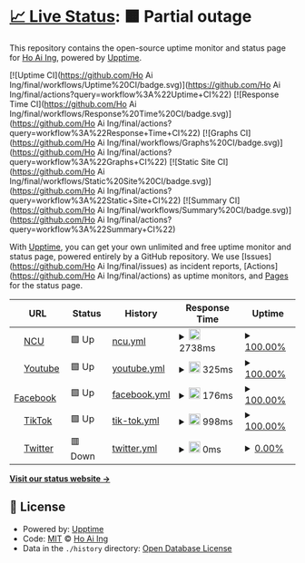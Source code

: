 # [📈 Live Status](https://demo.upptime.js.org): <!--live status--> **🟧 Partial outage**

This repository contains the open-source uptime monitor and status page for [Ho Ai Ing](https://demo.upptime.js.org), powered by [Upptime](https://github.com/upptime/upptime).

[![Uptime CI](https://github.com/Ho Ai Ing/final/workflows/Uptime%20CI/badge.svg)](https://github.com/Ho Ai Ing/final/actions?query=workflow%3A%22Uptime+CI%22)
[![Response Time CI](https://github.com/Ho Ai Ing/final/workflows/Response%20Time%20CI/badge.svg)](https://github.com/Ho Ai Ing/final/actions?query=workflow%3A%22Response+Time+CI%22)
[![Graphs CI](https://github.com/Ho Ai Ing/final/workflows/Graphs%20CI/badge.svg)](https://github.com/Ho Ai Ing/final/actions?query=workflow%3A%22Graphs+CI%22)
[![Static Site CI](https://github.com/Ho Ai Ing/final/workflows/Static%20Site%20CI/badge.svg)](https://github.com/Ho Ai Ing/final/actions?query=workflow%3A%22Static+Site+CI%22)
[![Summary CI](https://github.com/Ho Ai Ing/final/workflows/Summary%20CI/badge.svg)](https://github.com/Ho Ai Ing/final/actions?query=workflow%3A%22Summary+CI%22)

With [Upptime](https://upptime.js.org), you can get your own unlimited and free uptime monitor and status page, powered entirely by a GitHub repository. We use [Issues](https://github.com/Ho Ai Ing/final/issues) as incident reports, [Actions](https://github.com/Ho Ai Ing/final/actions) as uptime monitors, and [Pages](https://demo.upptime.js.org) for the status page.

<!--start: status pages-->
<!-- This summary is generated by Upptime (https://github.com/upptime/upptime) -->
<!-- Do not edit this manually, your changes will be overwritten -->
<!-- prettier-ignore -->
| URL | Status | History | Response Time | Uptime |
| --- | ------ | ------- | ------------- | ------ |
| <img alt="" src="https://favicons.githubusercontent.com/www.ncu.edu.tw" height="13"> [NCU](https://www.ncu.edu.tw/tw/) | 🟩 Up | [ncu.yml](https://github.com/Happyingg/final/commits/HEAD/history/ncu.yml) | <details><summary><img alt="Response time graph" src="./graphs/ncu/response-time-week.png" height="20"> 2738ms</summary><br><a href="https://demo.upptime.js.org/history/ncu"><img alt="Response time 2738" src="https://img.shields.io/endpoint?url=https%3A%2F%2Fraw.githubusercontent.com%2FHappyingg%2Ffinal%2FHEAD%2Fapi%2Fncu%2Fresponse-time.json"></a><br><a href="https://demo.upptime.js.org/history/ncu"><img alt="24-hour response time 2764" src="https://img.shields.io/endpoint?url=https%3A%2F%2Fraw.githubusercontent.com%2FHappyingg%2Ffinal%2FHEAD%2Fapi%2Fncu%2Fresponse-time-day.json"></a><br><a href="https://demo.upptime.js.org/history/ncu"><img alt="7-day response time 2738" src="https://img.shields.io/endpoint?url=https%3A%2F%2Fraw.githubusercontent.com%2FHappyingg%2Ffinal%2FHEAD%2Fapi%2Fncu%2Fresponse-time-week.json"></a><br><a href="https://demo.upptime.js.org/history/ncu"><img alt="30-day response time 2738" src="https://img.shields.io/endpoint?url=https%3A%2F%2Fraw.githubusercontent.com%2FHappyingg%2Ffinal%2FHEAD%2Fapi%2Fncu%2Fresponse-time-month.json"></a><br><a href="https://demo.upptime.js.org/history/ncu"><img alt="1-year response time 2738" src="https://img.shields.io/endpoint?url=https%3A%2F%2Fraw.githubusercontent.com%2FHappyingg%2Ffinal%2FHEAD%2Fapi%2Fncu%2Fresponse-time-year.json"></a></details> | <details><summary><a href="https://demo.upptime.js.org/history/ncu">100.00%</a></summary><a href="https://demo.upptime.js.org/history/ncu"><img alt="All-time uptime 100.00%" src="https://img.shields.io/endpoint?url=https%3A%2F%2Fraw.githubusercontent.com%2FHappyingg%2Ffinal%2FHEAD%2Fapi%2Fncu%2Fuptime.json"></a><br><a href="https://demo.upptime.js.org/history/ncu"><img alt="24-hour uptime 100.00%" src="https://img.shields.io/endpoint?url=https%3A%2F%2Fraw.githubusercontent.com%2FHappyingg%2Ffinal%2FHEAD%2Fapi%2Fncu%2Fuptime-day.json"></a><br><a href="https://demo.upptime.js.org/history/ncu"><img alt="7-day uptime 100.00%" src="https://img.shields.io/endpoint?url=https%3A%2F%2Fraw.githubusercontent.com%2FHappyingg%2Ffinal%2FHEAD%2Fapi%2Fncu%2Fuptime-week.json"></a><br><a href="https://demo.upptime.js.org/history/ncu"><img alt="30-day uptime 100.00%" src="https://img.shields.io/endpoint?url=https%3A%2F%2Fraw.githubusercontent.com%2FHappyingg%2Ffinal%2FHEAD%2Fapi%2Fncu%2Fuptime-month.json"></a><br><a href="https://demo.upptime.js.org/history/ncu"><img alt="1-year uptime 100.00%" src="https://img.shields.io/endpoint?url=https%3A%2F%2Fraw.githubusercontent.com%2FHappyingg%2Ffinal%2FHEAD%2Fapi%2Fncu%2Fuptime-year.json"></a></details>
| <img alt="" src="https://favicons.githubusercontent.com/www.youtube.com" height="13"> [Youtube](https://www.youtube.com/) | 🟩 Up | [youtube.yml](https://github.com/Happyingg/final/commits/HEAD/history/youtube.yml) | <details><summary><img alt="Response time graph" src="./graphs/youtube/response-time-week.png" height="20"> 325ms</summary><br><a href="https://demo.upptime.js.org/history/youtube"><img alt="Response time 325" src="https://img.shields.io/endpoint?url=https%3A%2F%2Fraw.githubusercontent.com%2FHappyingg%2Ffinal%2FHEAD%2Fapi%2Fyoutube%2Fresponse-time.json"></a><br><a href="https://demo.upptime.js.org/history/youtube"><img alt="24-hour response time 281" src="https://img.shields.io/endpoint?url=https%3A%2F%2Fraw.githubusercontent.com%2FHappyingg%2Ffinal%2FHEAD%2Fapi%2Fyoutube%2Fresponse-time-day.json"></a><br><a href="https://demo.upptime.js.org/history/youtube"><img alt="7-day response time 325" src="https://img.shields.io/endpoint?url=https%3A%2F%2Fraw.githubusercontent.com%2FHappyingg%2Ffinal%2FHEAD%2Fapi%2Fyoutube%2Fresponse-time-week.json"></a><br><a href="https://demo.upptime.js.org/history/youtube"><img alt="30-day response time 325" src="https://img.shields.io/endpoint?url=https%3A%2F%2Fraw.githubusercontent.com%2FHappyingg%2Ffinal%2FHEAD%2Fapi%2Fyoutube%2Fresponse-time-month.json"></a><br><a href="https://demo.upptime.js.org/history/youtube"><img alt="1-year response time 325" src="https://img.shields.io/endpoint?url=https%3A%2F%2Fraw.githubusercontent.com%2FHappyingg%2Ffinal%2FHEAD%2Fapi%2Fyoutube%2Fresponse-time-year.json"></a></details> | <details><summary><a href="https://demo.upptime.js.org/history/youtube">100.00%</a></summary><a href="https://demo.upptime.js.org/history/youtube"><img alt="All-time uptime 100.00%" src="https://img.shields.io/endpoint?url=https%3A%2F%2Fraw.githubusercontent.com%2FHappyingg%2Ffinal%2FHEAD%2Fapi%2Fyoutube%2Fuptime.json"></a><br><a href="https://demo.upptime.js.org/history/youtube"><img alt="24-hour uptime 100.00%" src="https://img.shields.io/endpoint?url=https%3A%2F%2Fraw.githubusercontent.com%2FHappyingg%2Ffinal%2FHEAD%2Fapi%2Fyoutube%2Fuptime-day.json"></a><br><a href="https://demo.upptime.js.org/history/youtube"><img alt="7-day uptime 100.00%" src="https://img.shields.io/endpoint?url=https%3A%2F%2Fraw.githubusercontent.com%2FHappyingg%2Ffinal%2FHEAD%2Fapi%2Fyoutube%2Fuptime-week.json"></a><br><a href="https://demo.upptime.js.org/history/youtube"><img alt="30-day uptime 100.00%" src="https://img.shields.io/endpoint?url=https%3A%2F%2Fraw.githubusercontent.com%2FHappyingg%2Ffinal%2FHEAD%2Fapi%2Fyoutube%2Fuptime-month.json"></a><br><a href="https://demo.upptime.js.org/history/youtube"><img alt="1-year uptime 100.00%" src="https://img.shields.io/endpoint?url=https%3A%2F%2Fraw.githubusercontent.com%2FHappyingg%2Ffinal%2FHEAD%2Fapi%2Fyoutube%2Fuptime-year.json"></a></details>
| <img alt="" src="https://favicons.githubusercontent.com/www.facebook.com" height="13"> [Facebook](https://www.facebook.com/) | 🟩 Up | [facebook.yml](https://github.com/Happyingg/final/commits/HEAD/history/facebook.yml) | <details><summary><img alt="Response time graph" src="./graphs/facebook/response-time-week.png" height="20"> 176ms</summary><br><a href="https://demo.upptime.js.org/history/facebook"><img alt="Response time 176" src="https://img.shields.io/endpoint?url=https%3A%2F%2Fraw.githubusercontent.com%2FHappyingg%2Ffinal%2FHEAD%2Fapi%2Ffacebook%2Fresponse-time.json"></a><br><a href="https://demo.upptime.js.org/history/facebook"><img alt="24-hour response time 252" src="https://img.shields.io/endpoint?url=https%3A%2F%2Fraw.githubusercontent.com%2FHappyingg%2Ffinal%2FHEAD%2Fapi%2Ffacebook%2Fresponse-time-day.json"></a><br><a href="https://demo.upptime.js.org/history/facebook"><img alt="7-day response time 176" src="https://img.shields.io/endpoint?url=https%3A%2F%2Fraw.githubusercontent.com%2FHappyingg%2Ffinal%2FHEAD%2Fapi%2Ffacebook%2Fresponse-time-week.json"></a><br><a href="https://demo.upptime.js.org/history/facebook"><img alt="30-day response time 176" src="https://img.shields.io/endpoint?url=https%3A%2F%2Fraw.githubusercontent.com%2FHappyingg%2Ffinal%2FHEAD%2Fapi%2Ffacebook%2Fresponse-time-month.json"></a><br><a href="https://demo.upptime.js.org/history/facebook"><img alt="1-year response time 176" src="https://img.shields.io/endpoint?url=https%3A%2F%2Fraw.githubusercontent.com%2FHappyingg%2Ffinal%2FHEAD%2Fapi%2Ffacebook%2Fresponse-time-year.json"></a></details> | <details><summary><a href="https://demo.upptime.js.org/history/facebook">100.00%</a></summary><a href="https://demo.upptime.js.org/history/facebook"><img alt="All-time uptime 100.00%" src="https://img.shields.io/endpoint?url=https%3A%2F%2Fraw.githubusercontent.com%2FHappyingg%2Ffinal%2FHEAD%2Fapi%2Ffacebook%2Fuptime.json"></a><br><a href="https://demo.upptime.js.org/history/facebook"><img alt="24-hour uptime 100.00%" src="https://img.shields.io/endpoint?url=https%3A%2F%2Fraw.githubusercontent.com%2FHappyingg%2Ffinal%2FHEAD%2Fapi%2Ffacebook%2Fuptime-day.json"></a><br><a href="https://demo.upptime.js.org/history/facebook"><img alt="7-day uptime 100.00%" src="https://img.shields.io/endpoint?url=https%3A%2F%2Fraw.githubusercontent.com%2FHappyingg%2Ffinal%2FHEAD%2Fapi%2Ffacebook%2Fuptime-week.json"></a><br><a href="https://demo.upptime.js.org/history/facebook"><img alt="30-day uptime 100.00%" src="https://img.shields.io/endpoint?url=https%3A%2F%2Fraw.githubusercontent.com%2FHappyingg%2Ffinal%2FHEAD%2Fapi%2Ffacebook%2Fuptime-month.json"></a><br><a href="https://demo.upptime.js.org/history/facebook"><img alt="1-year uptime 100.00%" src="https://img.shields.io/endpoint?url=https%3A%2F%2Fraw.githubusercontent.com%2FHappyingg%2Ffinal%2FHEAD%2Fapi%2Ffacebook%2Fuptime-year.json"></a></details>
| <img alt="" src="https://favicons.githubusercontent.com/www.douyin.com" height="13"> [TikTok](https://www.douyin.com/) | 🟩 Up | [tik-tok.yml](https://github.com/Happyingg/final/commits/HEAD/history/tik-tok.yml) | <details><summary><img alt="Response time graph" src="./graphs/tik-tok/response-time-week.png" height="20"> 998ms</summary><br><a href="https://demo.upptime.js.org/history/tik-tok"><img alt="Response time 998" src="https://img.shields.io/endpoint?url=https%3A%2F%2Fraw.githubusercontent.com%2FHappyingg%2Ffinal%2FHEAD%2Fapi%2Ftik-tok%2Fresponse-time.json"></a><br><a href="https://demo.upptime.js.org/history/tik-tok"><img alt="24-hour response time 844" src="https://img.shields.io/endpoint?url=https%3A%2F%2Fraw.githubusercontent.com%2FHappyingg%2Ffinal%2FHEAD%2Fapi%2Ftik-tok%2Fresponse-time-day.json"></a><br><a href="https://demo.upptime.js.org/history/tik-tok"><img alt="7-day response time 998" src="https://img.shields.io/endpoint?url=https%3A%2F%2Fraw.githubusercontent.com%2FHappyingg%2Ffinal%2FHEAD%2Fapi%2Ftik-tok%2Fresponse-time-week.json"></a><br><a href="https://demo.upptime.js.org/history/tik-tok"><img alt="30-day response time 998" src="https://img.shields.io/endpoint?url=https%3A%2F%2Fraw.githubusercontent.com%2FHappyingg%2Ffinal%2FHEAD%2Fapi%2Ftik-tok%2Fresponse-time-month.json"></a><br><a href="https://demo.upptime.js.org/history/tik-tok"><img alt="1-year response time 998" src="https://img.shields.io/endpoint?url=https%3A%2F%2Fraw.githubusercontent.com%2FHappyingg%2Ffinal%2FHEAD%2Fapi%2Ftik-tok%2Fresponse-time-year.json"></a></details> | <details><summary><a href="https://demo.upptime.js.org/history/tik-tok">100.00%</a></summary><a href="https://demo.upptime.js.org/history/tik-tok"><img alt="All-time uptime 100.00%" src="https://img.shields.io/endpoint?url=https%3A%2F%2Fraw.githubusercontent.com%2FHappyingg%2Ffinal%2FHEAD%2Fapi%2Ftik-tok%2Fuptime.json"></a><br><a href="https://demo.upptime.js.org/history/tik-tok"><img alt="24-hour uptime 100.00%" src="https://img.shields.io/endpoint?url=https%3A%2F%2Fraw.githubusercontent.com%2FHappyingg%2Ffinal%2FHEAD%2Fapi%2Ftik-tok%2Fuptime-day.json"></a><br><a href="https://demo.upptime.js.org/history/tik-tok"><img alt="7-day uptime 100.00%" src="https://img.shields.io/endpoint?url=https%3A%2F%2Fraw.githubusercontent.com%2FHappyingg%2Ffinal%2FHEAD%2Fapi%2Ftik-tok%2Fuptime-week.json"></a><br><a href="https://demo.upptime.js.org/history/tik-tok"><img alt="30-day uptime 100.00%" src="https://img.shields.io/endpoint?url=https%3A%2F%2Fraw.githubusercontent.com%2FHappyingg%2Ffinal%2FHEAD%2Fapi%2Ftik-tok%2Fuptime-month.json"></a><br><a href="https://demo.upptime.js.org/history/tik-tok"><img alt="1-year uptime 100.00%" src="https://img.shields.io/endpoint?url=https%3A%2F%2Fraw.githubusercontent.com%2FHappyingg%2Ffinal%2FHEAD%2Fapi%2Ftik-tok%2Fuptime-year.json"></a></details>
| <img alt="" src="https://favicons.githubusercontent.com/abcdsdfsrff" height="13"> [Twitter](https://abcdsdfsrff) | 🟥 Down | [twitter.yml](https://github.com/Happyingg/final/commits/HEAD/history/twitter.yml) | <details><summary><img alt="Response time graph" src="./graphs/twitter/response-time-week.png" height="20"> 0ms</summary><br><a href="https://demo.upptime.js.org/history/twitter"><img alt="Response time 0" src="https://img.shields.io/endpoint?url=https%3A%2F%2Fraw.githubusercontent.com%2FHappyingg%2Ffinal%2FHEAD%2Fapi%2Ftwitter%2Fresponse-time.json"></a><br><a href="https://demo.upptime.js.org/history/twitter"><img alt="24-hour response time 0" src="https://img.shields.io/endpoint?url=https%3A%2F%2Fraw.githubusercontent.com%2FHappyingg%2Ffinal%2FHEAD%2Fapi%2Ftwitter%2Fresponse-time-day.json"></a><br><a href="https://demo.upptime.js.org/history/twitter"><img alt="7-day response time 0" src="https://img.shields.io/endpoint?url=https%3A%2F%2Fraw.githubusercontent.com%2FHappyingg%2Ffinal%2FHEAD%2Fapi%2Ftwitter%2Fresponse-time-week.json"></a><br><a href="https://demo.upptime.js.org/history/twitter"><img alt="30-day response time 0" src="https://img.shields.io/endpoint?url=https%3A%2F%2Fraw.githubusercontent.com%2FHappyingg%2Ffinal%2FHEAD%2Fapi%2Ftwitter%2Fresponse-time-month.json"></a><br><a href="https://demo.upptime.js.org/history/twitter"><img alt="1-year response time 0" src="https://img.shields.io/endpoint?url=https%3A%2F%2Fraw.githubusercontent.com%2FHappyingg%2Ffinal%2FHEAD%2Fapi%2Ftwitter%2Fresponse-time-year.json"></a></details> | <details><summary><a href="https://demo.upptime.js.org/history/twitter">0.00%</a></summary><a href="https://demo.upptime.js.org/history/twitter"><img alt="All-time uptime 0.00%" src="https://img.shields.io/endpoint?url=https%3A%2F%2Fraw.githubusercontent.com%2FHappyingg%2Ffinal%2FHEAD%2Fapi%2Ftwitter%2Fuptime.json"></a><br><a href="https://demo.upptime.js.org/history/twitter"><img alt="24-hour uptime 0.00%" src="https://img.shields.io/endpoint?url=https%3A%2F%2Fraw.githubusercontent.com%2FHappyingg%2Ffinal%2FHEAD%2Fapi%2Ftwitter%2Fuptime-day.json"></a><br><a href="https://demo.upptime.js.org/history/twitter"><img alt="7-day uptime 0.00%" src="https://img.shields.io/endpoint?url=https%3A%2F%2Fraw.githubusercontent.com%2FHappyingg%2Ffinal%2FHEAD%2Fapi%2Ftwitter%2Fuptime-week.json"></a><br><a href="https://demo.upptime.js.org/history/twitter"><img alt="30-day uptime 0.00%" src="https://img.shields.io/endpoint?url=https%3A%2F%2Fraw.githubusercontent.com%2FHappyingg%2Ffinal%2FHEAD%2Fapi%2Ftwitter%2Fuptime-month.json"></a><br><a href="https://demo.upptime.js.org/history/twitter"><img alt="1-year uptime 0.00%" src="https://img.shields.io/endpoint?url=https%3A%2F%2Fraw.githubusercontent.com%2FHappyingg%2Ffinal%2FHEAD%2Fapi%2Ftwitter%2Fuptime-year.json"></a></details>

<!--end: status pages-->

[**Visit our status website →**](https://demo.upptime.js.org)

## 📄 License

- Powered by: [Upptime](https://github.com/upptime/upptime)
- Code: [MIT](./LICENSE) © [Ho Ai Ing](https://demo.upptime.js.org)
- Data in the `./history` directory: [Open Database License](https://opendatacommons.org/licenses/odbl/1-0/)
